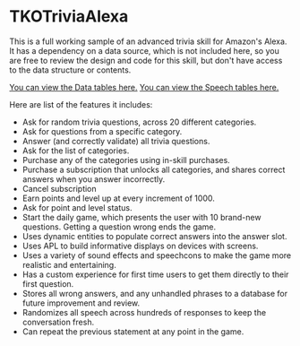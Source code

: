 # TKOTriviaAlexa
 
This is a full working sample of an advanced trivia skill for Amazon's Alexa.  It has a dependency on a data source, which is not included here, so you are free to review the design and code for this skill, but don't have access to the data structure or contents.

[You can view the Data tables here.](https://airtable.com/shrijc4aBxL8Z9TUq)
[You can view the Speech tables here.](https://airtable.com/shrKRlq5XcZiLiplO)

Here are list of the features it includes:

* Ask for random trivia questions, across 20 different categories.
* Ask for questions from a specific category.
* Answer (and correctly validate) all trivia questions.
* Ask for the list of categories.
* Purchase any of the categories using in-skill purchases.
* Purchase a subscription that unlocks all categories, and shares correct answers when you answer incorrectly.
* Cancel subscription
* Earn points and level up at every increment of 1000.
* Ask for point and level status.
* Start the daily game, which presents the user with 10 brand-new questions.  Getting a question wrong ends the game.
* Uses dynamic entities to populate correct answers into the answer slot.
* Uses APL to build informative displays on devices with screens.
* Uses a variety of sound effects and speechcons to make the game more realistic and entertaining.
* Has a custom experience for first time users to get them directly to their first question.
* Stores all wrong answers, and any unhandled phrases to a database for future improvement and review.
* Randomizes all speech across hundreds of responses to keep the conversation fresh.
* Can repeat the previous statement at any point in the game.
